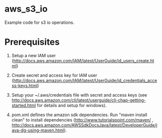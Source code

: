 # aws_s3_io
Example code for s3 io operations.

# Prerequisites

1) Setup a new IAM user (http://docs.aws.amazon.com/IAM/latest/UserGuide/id_users_create.html)

2) Create secret and access key for IAM user (http://docs.aws.amazon.com/IAM/latest/UserGuide/id_credentials_access-keys.html)

3) Setup your ~/.aws/credentials file with secret and access keys (see http://docs.aws.amazon.com/cli/latest/userguide/cli-chap-getting-started.html for details and setup for windows).

4) pom.xml defines the amazon sdk dependencies. Run "maven install clean" to install dependencies (http://www.tutorialspoint.com/maven/ , http://docs.aws.amazon.com/AWSSdkDocsJava/latest/DeveloperGuide/java-dg-using-maven.html).

